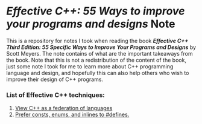 # *Effective C++:  55 Ways to improve your programs and designs* Note
This is a repository for notes I took when reading the book ***Effective C++ Third Edition: 55 Specific Ways to Improve Your Programs and Designs*** by Scott Meyers. The note contains of what are the important takeaways from the book. Note that this is not a redistribution of the content of the book, just some note I took for me to learn more about C++ programming language and design, and hopefully this can also help others who wish to improve their design of C++ programs.

### List of Effective C++ techniques: 
1. [View C++ as a federation of languages](https://github.com/sliu-trinity/Effective-Cpp-55-Ways-Note/blob/master/item1.md)
2. [Prefer consts, enums, and inlines to #defines.](https://github.com/sliu-trinity/Effective-Cpp-55-Ways-Note/blob/master/item2.md)
